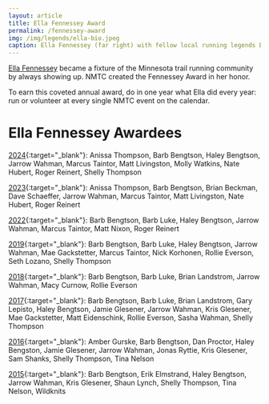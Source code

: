 ```yaml
---
layout: article
title: Ella Fennessey Award
permalink: /fennessey-award
img: /img/legends/ella-bio.jpeg
caption: Ella Fennessey (far right) with fellow local running legends Eugene Curnow, Don Fennessey, and Barb Curnow.
---
```


[Ella Fennessey](/legends/ella) became a fixture of the Minnesota trail running community by always showing up. NMTC created the Fennessey Award in her honor.

To earn this coveted annual award, do in one year what Ella did every year: run or volunteer at every single NMTC event on the calendar.

# Ella Fennessey Awardees

[2024](https://www.facebook.com/photo?fbid=990672746433566&set=pcb.990673033100204){:target="_blank"}: Anissa Thompson, Barb Bengtson, Haley Bengtson, Jarrow Wahman, Marcus Taintor, Matt Livingston, Molly Watkins, Nate Hubert, Roger Reinert, Shelly Thompson

[2023](https://www.facebook.com/photo?fbid=10222591122823281&set=a.2844961679666){:target="_blank"}: Anissa Thompson, Barb Bengtson, Brian Beckman, Dave Schaeffer, Jarrow Wahman, Marcus Taintor, Matt Livingston, Nate Hubert, Roger Reinert

[2022](https://www.facebook.com/runnmtc/posts/pfbid0tcFFiScHxMSToncra7zd1t5H9iqgNKTvtcqnbzMF85rAzTLXU7QjTe3AKoLECFzrl?__cft__[0]=AZVhMlBP4zYPQm6KxjtAjuBOwb_MlZIhHHvp4nxZJ7QtbN8bFJjR8EdmIdLR5bygh6_8QmTk_xo4WYxso9JTQaIqCtr5B9ghJltefCUiH8CgBc-TDdmunmTMOQkIFLWk1u-FuktEx7WswVat2WMVxqxITg_SuFWFvGxSJLULij3Maa6IpYl7TN494N3DKebfI0w&__tn__=%2CO%2CP-R){:target="_blank"}: Barb Bengtson, Barb Luke, Haley Bengtson, Jarrow Wahman, Marcus Taintor, Matt Nixon, Roger Reinert

[2019](https://www.facebook.com/runnmtc/photos/pb.100064725485034.-2207520000/3092790717460131/?type=3){:target="_blank"}: Barb Bengtson, Barb Luke, Haley Bengtson, Jarrow Wahman, Mae Gackstetter, Marcus Taintor, Nick Korhonen, Rollie Everson, Seth Lozano, Shelly Thompson

[2018](https://www.facebook.com/runnmtc/photos/pb.100064725485034.-2207520000/2232839120121966/?type=3){:target="_blank"}: Barb Bengtson, Barb Luke, Brian Landstrom, Jarrow Wahman, Macy Curnow, Rollie Everson

[2017](https://www.facebook.com/photo.php?fbid=10210023026148719&set=t.1310903575&type=3){:target="_blank"}: Barb Bengtson, Barb Luke, Brian Landstrom, Gary Lepisto, Haley Bengtson, Jamie Glesener, Jarrow Wahman, Kris Glesener, Mae Gackstetter, Matt Eidenschink, Rollie Everson, Sasha Wahman, Shelly Thompson

[2016](https://www.facebook.com/photo/?fbid=10207303406999940&set=t.1310903575){:target="_blank"}: Amber Gurske, Barb Bengtson, Dan Proctor, Haley Bengston, Jamie Glesener, Jarrow Wahman, Jonas Ryttie, Kris Glesener, Sam Shanks, Shelly Thompson, Tina Nelson

[2015](https://www.facebook.com/photo.php?fbid=10204813219026797&set=t.1310903575&type=3){:target="_blank"}: Barb Bengtson, Erik Elmstrand, Haley Bengtson, Jarrow Wahman, Kris Glesener, Shaun Lynch, Shelly Thompson, Tina Nelson, Wildknits

